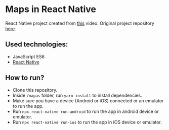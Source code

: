 # Maps in React Native

React Native project created from [this](https://www.youtube.com/watch?v=2takPFib5uE) video. Original project repository [here](https://github.com/rocketseat-content/youtube-codequinta-mapas-react-native).

## Used technologies:
- JavaScript ES6
- [React Native](https://reactnative.dev/)

## How to run?
- Clone this repository.
- Inside `/mapas` folder, run `yarn install` to install dependencies.
- Make sure you have a device (Android or iOS) connected or an emulator to run the app.
- Run `npx react-native run-android` to run the app in android device or emulator.
- Run `npx react-native run-ios` to run the app in iOS device or emulator.